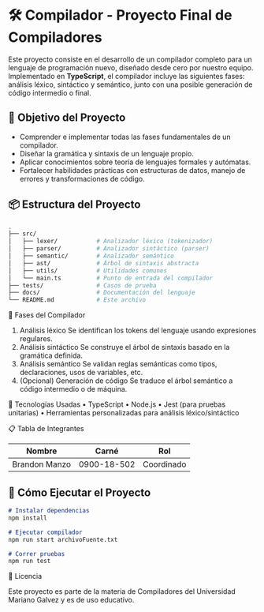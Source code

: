 # 🛠️ Compilador - Proyecto Final de Compiladores

Este proyecto consiste en el desarrollo de un compilador completo para un lenguaje de programación nuevo, diseñado desde cero por nuestro equipo. Implementado en **TypeScript**, el compilador incluye las siguientes fases: análisis léxico, sintáctico y semántico, junto con una posible generación de código intermedio o final.

## 🧠 Objetivo del Proyecto

- Comprender e implementar todas las fases fundamentales de un compilador.
- Diseñar la gramática y sintaxis de un lenguaje propio.
- Aplicar conocimientos sobre teoría de lenguajes formales y autómatas.
- Fortalecer habilidades prácticas con estructuras de datos, manejo de errores y transformaciones de código.

## 📦 Estructura del Proyecto

```bash
.
├── src/
│   ├── lexer/           # Analizador léxico (tokenizador)
│   ├── parser/          # Analizador sintáctico (parser)
│   ├── semantic/        # Analizador semántico
│   ├── ast/             # Árbol de sintaxis abstracta
│   ├── utils/           # Utilidades comunes
│   └── main.ts          # Punto de entrada del compilador
├── tests/               # Casos de prueba
├── docs/                # Documentación del lenguaje
└── README.md            # Este archivo
```

📌 Fases del Compilador

 1. Análisis léxico
Se identifican los tokens del lenguaje usando expresiones regulares.
 2. Análisis sintáctico
Se construye el árbol de sintaxis basado en la gramática definida.
 3. Análisis semántico
Se validan reglas semánticas como tipos, declaraciones, usos de variables, etc.
 4. (Opcional) Generación de código
Se traduce el árbol semántico a código intermedio o de máquina.

🧪 Tecnologías Usadas
 • TypeScript
 • Node.js
 • Jest (para pruebas unitarias)
 • Herramientas personalizadas para análisis léxico/sintáctico

📋 Tabla de Integrantes

| Nombre          | Carné         | Rol          |
|-----------------|---------------|--------------|
| Brandon Manzo   | 0900-18-502 | Coordinado |

## 🚀 Cómo Ejecutar el Proyecto

```md
# Instalar dependencias
npm install

# Ejecutar compilador
npm run start archivoFuente.txt

# Correr pruebas
npm run test
```

🧾 Licencia

Este proyecto es parte de la materia de Compiladores del Universidad Mariano Galvez y es de uso educativo.
